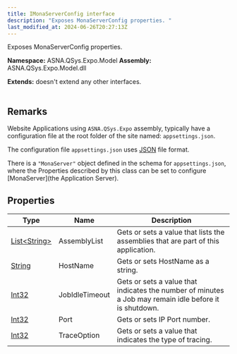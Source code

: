 ```yaml
---
title: IMonaServerConfig interface
description: "Exposes MonaServerConfig properties. "
last_modified_at: 2024-06-26T20:27:13Z
---
```


Exposes MonaServerConfig properties.

**Namespace:** ASNA.QSys.Expo.Model
**Assembly:** ASNA.QSys.Expo.Model.dll

**Extends:** doesn't extend any other interfaces.
<br>
<br>


## Remarks

Website Applications using `ASNA.QSys.Expo` assembly, typically have a configuration file at the root folder of the site named: `appsettings.json`.

The configuration file `appsettings.json` uses [JSON](https://www.json.org/json-en.html) file format.

There is a `"MonaServer"` object defined in the schema for `appsettings.json`, where the Properties described by this class can be set to configure [MonaServer](the Application Server). 


## Properties

| Type | Name | Description
| --- | --- | --- 
| [List\<String\>](https://docs.microsoft.com/en-us/dotnet/api/system.collections.generic.list-1) | AssemblyList | Gets or sets a value that lists the assemblies that are part of this application. |
| [String](https://learn.microsoft.com/en-us/dotnet/api/system.string?view=net-8.0) | HostName | Gets or sets HostName as a string. |
| [Int32](https://learn.microsoft.com/en-us/dotnet/csharp/language-reference/builtin-types/integral-numeric-types) | JobIdleTimeout | Gets or sets a value that indicates the number of minutes a Job may remain idle before it is shutdown. |
| [Int32](https://learn.microsoft.com/en-us/dotnet/csharp/language-reference/builtin-types/integral-numeric-types) | Port | Gets or sets IP Port number. |
| [Int32](https://learn.microsoft.com/en-us/dotnet/csharp/language-reference/builtin-types/integral-numeric-types) | TraceOption | Gets or sets a value that indicates the type of tracing. |
